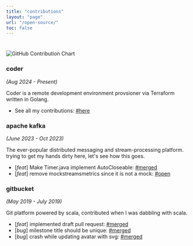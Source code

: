 ```yaml
---
title: "contributions"
layout: "page"
url: "/open-source/"
toc: false
---
```


#

![GitHub Contribution Chart](https://ghchart.rshah.org/joobisb)

### coder

*(Aug 2024 - Present)*

Coder is a remote development environment provsioner via Terraform written in Golang. 

  - See all my contributions: [#here](https://github.com/coder/coder/commits?author=joobisb)

### apache kafka

*(June 2023 - Oct 2023)*

The ever-popular distributed messaging and stream-processing platform. trying to get my hands dirty here, let's see how this goes. 

  - [*feat*] Make Timer.java implement AutoCloseable: [#merged](https://github.com/apache/kafka/pull/13872)
  - [*feat*] remove mockstreamsmetrics since it is not a mock: [#open ](https://github.com/apache/kafka/pull/13931)


### gitbucket

*(May 2019 - July 2019)*

Git platform powered by scala, contributed when I was dabbling with scala.

  - [*feat*] implemented draft pull request: [#merged](https://github.com/gitbucket/gitbucket/pull/2336)
  - [*bug*] milestone title should be unique: [#merged](https://github.com/gitbucket/gitbucket/pull/2327)
  - [*bug*] crash while updating avatar with svg: [#merged](https://github.com/gitbucket/gitbucket/pull/2318)


